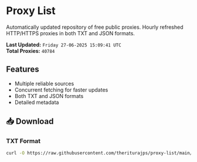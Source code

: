 # Proxy List

Automatically updated repository of free public proxies. Hourly refreshed HTTP/HTTPS proxies in both TXT and JSON formats.

**Last Updated:** `Friday 27-06-2025 15:09:41 UTC`  
**Total Proxies:** `40784`

## Features
- Multiple reliable sources
- Concurrent fetching for faster updates
- Both TXT and JSON formats
- Detailed metadata

## 📥 Download

### TXT Format
```bash
curl -O https://raw.githubusercontent.com/theriturajps/proxy-list/main/proxies.txt